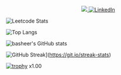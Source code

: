 <p align="center">
    <a href="https://stackoverflow.com/users/14073590/b4sh33r">
        <img src="https://img.shields.io/badge/Stack_Overflow-F48024?&style=for-the-badge&logoColor=white&logo=stackoverflow alt="Stack Overflow" />
    </a>
    <a href="www.linkedin.com/in/basheer-ahmed-kp">
        <img
            src="https://img.shields.io/badge/LinkedIn-blue?&style=for-the-badge&logo=linkedin"
            alt="LinkedIn"
        />
    </a>
</p>

![Leetcode Stats](https://leetcard.jacoblin.cool/B4SH33R)

![Top Langs](https://github-readme-stats.vercel.app/api/top-langs/?username=basheerkp&hide=css,html&theme=dark)

![basheer's GitHub stats](https://github-readme-stats.vercel.app/api?username=basheerkp&show_icons=true&theme=dark)

![GitHub Streak](https://streak-stats.demolab.com?user=basheerkp&mode=weekly)](https://git.io/streak-stats)


[![trophy](https://github-profile-trophy.vercel.app/?username=basheerkp&theme=darkhub)](https://github.com/basheerkp/github-profile-trophy)
x1.00
